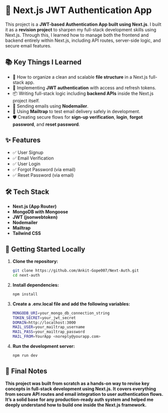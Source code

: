 # 🔐 Next.js JWT Authentication App

This project is a **JWT-based Authentication App built using Next.js**. I built it as a **revision project** to sharpen my full-stack development skills using Next.js. Through this, I learned how to manage both the frontend and backend entirely within Next.js, including API routes, server-side logic, and secure email features.

## 📚 Key Things I Learned

- 📁 How to organize a clean and scalable **file structure** in a Next.js full-stack app.
- 🔐 Implementing **JWT authentication** with access and refresh tokens.
- 📦 Writing full-stack logic including **backend APIs** inside the Next.js project itself.
- 📧 Sending emails using **Nodemailer**.
- 🧪 Using **Mailtrap** to test email delivery safely in development.
- 🛡️ Creating secure flows for **sign-up verification**, **login**, **forgot password**, and **reset password**.

## ✨ Features

- ✅ User Signup
- ✅ Email Verification
- ✅ User Login
- ✅ Forgot Password (via email)
- ✅ Reset Password (via email)

## 🛠️ Tech Stack

- **Next.js (App Router)**
- **MongoDB with Mongoose**
- **JWT (jsonwebtoken)**
- **Nodemailer**
- **Mailtrap**
- **Tailwind CSS** 

## 🚀 Getting Started Locally

1. **Clone the repository:**

   ```bash
   git clone https://github.com/Ankit-Gope007/Next-Auth.git
   cd next-auth
   ```
2.	**Install dependencies:**
     ```bash
     npm install
     ```
3. **Create a .env.local file and add the following variables:**
    ```bash
    MONGODB_URI=your_mongo_db_connection_string
    TOKEN_SECRET=your_jwt_secret
    DOMAIN=http://localhost:3000
    MAIL_USER=your_mailtrap_username
    MAIL_PASS=your_mailtrap_password
    MAIL_FROM=YourApp <noreply@yourapp.com>
    ```
4.	**Run the development server:**
    ```bash
    npm run dev
    ```
## 📝 Final Notes
**This project was built from scratch as a hands-on way to revise key concepts in full-stack development using Next.js. It covers everything from secure API routes and email integration to user authentication flows. It’s a solid base for any production-ready auth system and helped me deeply understand how to build one inside the Next.js framework.**

